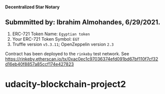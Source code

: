 #### Decentralized Star Notary

## Submmitted by: Ibrahim Almohandes, 6/29/2021.

1) ERC-721 Token Name: `Egyptian token`
2) Your ERC-721 Token Symbol: `EGT`
3) Truffle version `v5.3.11`; OpenZeppelin version `2.3`

Contract has been deployed to the `rinkeby` test network. See https://rinkeby.etherscan.io/tx/0xac0ec1c97036374efd091bd67bf110f7cf32d16eb40f8857a85ccf174e427823
# udacity-blockchain-project2
